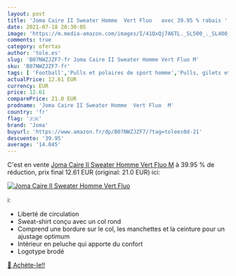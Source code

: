 ```yaml
---
layout: post
title: 'Joma Caire II Sweater Homme  Vert Fluo   avec 39.95 % rabais '
date: 2021-07-18 20:30:05
image: 'https://m.media-amazon.com/images/I/41QxQj7A6TL._SL500_._SL400_.jpg'
comments: true
category: ofertas
author: 'tole.es'
slug: 'B07NWZJZF7-fr Joma Caire II Sweater Homme Vert Fluo M'
sku: 'B07NWZJZF7-fr'
tags: [ 'Football','Pulls et polaires de sport homme','Pulls, gilets et sweats homme','Sports et Loisirs','Sportswear homme','Sweats homme','Sweatshirts de football homme','Vêtements','Vêtements de football','Vêtements de football homme','Vêtements et équipement de sport','Vêtements homme','joma', ]
actualPrice: 12.61 EUR
currency: EUR
price: 12.61
comparePrice: 21.0 EUR
prodname: 'Joma Caire II Sweater Homme  Vert Fluo  M'
country: 'fr'
flag: '🇫🇷'
brand: 'Joma'
buyurl: 'https://www.amazon.fr/dp/B07NWZJZF7/?tag=tolees0d-21'
descuento: '39.95'
average: '14.045'
---
```


C'est en vente [Joma Caire II Sweater Homme  Vert Fluo  M](https://www.amazon.fr/dp/B07NWZJZF7/?tag=tolees0d-21)  à  39.95 % de réduction, prix final  12.61 EUR (original: 21.0 EUR) ici:

[![Joma Caire II Sweater Homme  Vert Fluo  ](https://m.media-amazon.com/images/I/41QxQj7A6TL._SL500_._SL400_.jpg)](https://www.amazon.fr/dp/B07NWZJZF7/?tag=tolees0d-21)

ℹ️:

- Liberté de circulation
- Sweat-shirt conçu avec un col rond
- Comprend une bordure sur le col, les manchettes et la ceinture pour un ajustage optimum
- Intérieur en peluche qui apporte du confort
- Logotype brodé

[🛒 Achète-le!!](https://www.amazon.fr/dp/B07NWZJZF7/?tag=tolees0d-21)
